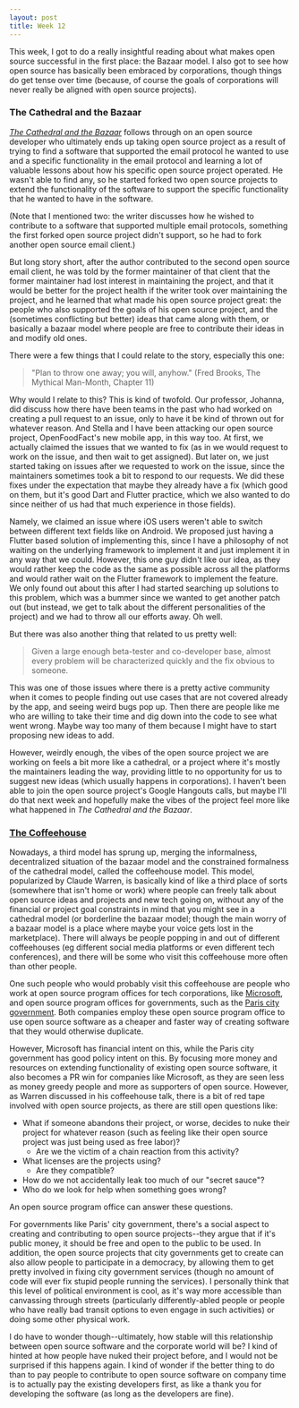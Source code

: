```yaml
---
layout: post
title: Week 12
---
```


This week, I got to do a really insightful reading about what makes open source successful in the first place: the Bazaar model. I also got to see how open source has basically been embraced by corporations, though things do get tense over time (because, of course the goals of corporations will never really be aligned with open source projects).

<!--more-->

### The Cathedral and the Bazaar

[*The Cathedral and the Bazaar*](http://www.catb.org/~esr/writings/cathedral-bazaar/cathedral-bazaar/ar01s04.html) follows through on an open source developer who ultimately ends up taking open source project as a result of trying to find a software that supported the email protocol he wanted to use and a specific functionality in the email protocol and learning a lot of valuable lessons about how his specific open source project operated. He wasn't able to find any, so he started forked two open source projects to extend the functionality of the software to support the specific functionality that he wanted to have in the software. 

(Note that I mentioned two: the writer discusses how he wished to contribute to a software that supported multiple email protocols, something the first forked open source project didn't support, so he had to fork another open source email client.)

But long story short, after the author contributed to the second open source email client, he was told by the former maintainer of that client that the former maintainer had lost interest in maintaining the project, and that it would be better for the project health if the writer took over maintaining the project, and he learned that what made his open source project great: the people who also supported the goals of his open source project, and the (sometimes conflicting but better) ideas that came along with them, or basically a bazaar model where people are free to contribute their ideas in and modify old ones.

There were a few things that I could relate to the story, especially this one:

> "Plan to throw one away; you will, anyhow." (Fred Brooks, The Mythical Man-Month, Chapter 11)

Why would I relate to this? This is kind of twofold. Our professor, Johanna, did discuss how there have been teams in the past who had worked on creating a pull request to an issue, only to have it be kind of thrown out for whatever reason. And Stella and I have been attacking our open source project, OpenFoodFact's new mobile app, in this way too. At first, we actually claimed the issues that we wanted to fix (as in we would request to work on the issue, and then wait to get assigned). But later on, we just started taking on issues after we requested to work on the issue, since the maintainers sometimes took a bit to respond to our requests. We did these fixes under the expectation that maybe they already have a fix (which good on them, but it's good Dart and Flutter practice, which we also wanted to do since neither of us had that much experience in those fields). 

Namely, we claimed an issue where iOS users weren't able to switch between different text fields like on Android. We proposed just having a Flutter based solution of implementing this, since I have a philosophy of not waiting on the underlying framework to implement it and just implement it in any way that we could. However, this one guy didn't like our idea, as they would rather keep the code as the same as possible across all the platforms and would rather wait on the Flutter framework to implement the feature. We only found out about this after I had started searching up solutions to this problem, which was a bummer since we wanted to get another patch out (but instead, we get to talk about the different personalities of the project) and we had to throw all our efforts away. Oh well.

But there was also another thing that related to us pretty well:

> Given a large enough beta-tester and co-developer base, almost every problem will be characterized quickly and the fix obvious to someone.

This was one of those issues where there is a pretty active community when it comes to people finding out use cases that are not covered already by the app, and seeing weird bugs pop up. Then there are people like me who are willing to take their time and dig down into the code to see what went wrong. Maybe way too many of them because I might have to start proposing new ideas to add.

However, weirdly enough, the vibes of the open source project we are working on feels a bit more like a cathedral, or a project where it's mostly the maintainers leading the way, providing little to no opportunity for us to suggest new ideas (which usually happens in corporations). I haven't been able to join the open source project's Google Hangouts calls, but maybe I'll do that next week and hopefully make the vibes of the project feel more like what happened in *The Cathedral and the Bazaar*.

### [The Coffeehouse](https://www.youtube.com/watch?v=dedoK45b1tM)

Nowadays, a third model has sprung up, merging the informalness, decentralized situation of the bazaar model and the constrained formalness of the cathedral model, called the coffeehouse model. This model, popularized by Claude Warren, is basically kind of like a third place of sorts (somewhere that isn't home or work) where people can freely talk about open source ideas and projects and new tech going on, without any of the financial or project goal constraints in mind that you might see in a cathedral model (or borderline the bazaar model; though the main worry of a bazaar model is a place where maybe your voice gets lost in the marketplace). There will always be people popping in and out of different coffeehouses (eg different social media platforms or even different tech conferences), and there will be some who visit this coffeehouse more often than other people.

One such people who would probably visit this coffeehouse are people who work at open source program offices for tech corporations, like [Microsoft](https://opensource.microsoft.com/program/), and open source program offices for governments, such as the [Paris city government](https://opensource.paris.fr/ossparis/english.html). Both companies employ these open source program office to use open source software as a cheaper and faster way of creating software that they would otherwise duplicate.

However, Microsoft has financial intent on this, while the Paris city government has good policy intent on this. By focusing more money and resources on extending functionality of existing open source software, it also becomes a PR win for companies like Microsoft, as they are seen less as money greedy people and more as supporters of open source. However, as Warren discussed in his coffeehouse talk, there is a bit of red tape involved with open source projects, as there are still open questions like:

- What if someone abandons their project, or worse, decides to nuke their project for whatever reason (such as feeling like their open source project was just being used as free labor)?
  - Are we the victim of a chain reaction from this activity?
- What licenses are the projects using?
  - Are they compatible?
- How do we not accidentally leak too much of our "secret sauce"?
- Who do we look for help when something goes wrong?

An open source program office can answer these questions.

For governments like Paris' city government, there's a social aspect to creating and contributing to open source projects--they argue that if it's public money, it should be free and open to the public to be used. In addition, the open source projects that city governments get to create can also allow people to participate in a democracy, by allowing them to get pretty involved in fixing city government services (though no amount of code will ever fix stupid people running the services). I personally think that this level of political environment is cool, as it's way more accessible than canvassing through streets (particularly differently-abled people or people who have really bad transit options to even engage in such activities) or doing some other physical work.

I do have to wonder though--ultimately, how stable will this relationship between open source software and the corporate world will be? I kind of hinted at how people have nuked their project before, and I would not be surprised if this happens again. I kind of wonder if the better thing to do than to pay people to contribute to open source software on company time is to actually pay the existing developers first, as like a thank you for developing the software (as long as the developers are fine).